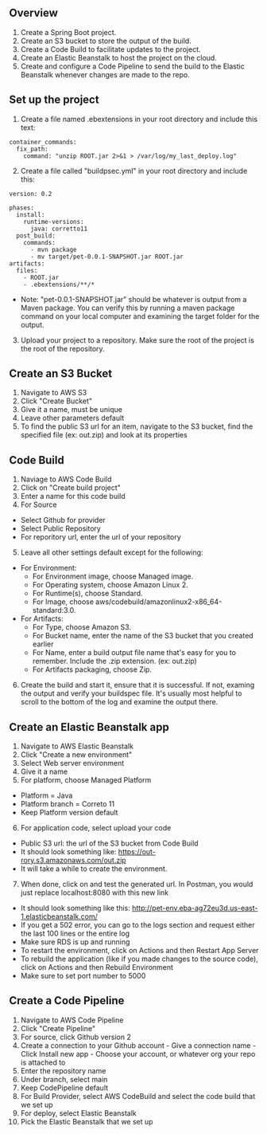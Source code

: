 ## Overview
1. Create a Spring Boot project.
2. Create an S3 bucket to store the output of the build.
3. Create a Code Build to facilitate updates to the project.
4. Create an Elastic Beanstalk to host the project on the cloud.
5. Create and configure a Code Pipeline to send the build to the Elastic Beanstalk whenever changes are made to the repo.

## Set up the project
1. Create a file named .ebextensions in your root directory and include this text:
```
container_commands:
  fix_path:
    command: "unzip ROOT.jar 2>&1 > /var/log/my_last_deploy.log"
```
2. Create a file called "buildpsec.yml" in your root directory and include this: 
```
version: 0.2

phases:
  install:
    runtime-versions:
      java: corretto11
  post_build:
    commands:
      - mvn package
      - mv target/pet-0.0.1-SNAPSHOT.jar ROOT.jar
artifacts:
  files:
    - ROOT.jar
    - .ebextensions/**/*
```
- Note: "pet-0.0.1-SNAPSHOT.jar" should be whatever is output from a Maven package. You can verify this by running a maven package command on your local computer and examining the target folder for the output.
3. Upload your project to a repository. Make sure the root of the project is the root of the repository. 

## Create an S3 Bucket
1. Navigate to AWS S3
2. Click "Create Bucket"
3. Give it a name, must be unique
4. Leave other parameters default
5. To find the public S3 url for an item, navigate to the S3 bucket, find the specified file (ex: out.zip) and look at its properties

## Code Build
1. Naviage to AWS Code Build
2. Click on "Create build project"
3. Enter a name for this code build
4. For Source
  - Select Github for provider
  - Select Public Repository
  - For reporitory url, enter the url of your repository
5. Leave all other settings default except for the following:
- For Environment:
  - For Environment image, choose Managed image.
  - For Operating system, choose Amazon Linux 2.
  - For Runtime(s), choose Standard.
  - For Image, choose aws/codebuild/amazonlinux2-x86_64-standard:3.0.
- For Artifacts:
  - For Type, choose Amazon S3.
  - For Bucket name, enter the name of the S3 bucket that you created earlier
  - For Name, enter a build output file name that's easy for you to remember. Include the .zip extension. (ex: out.zip)
  - For Artifacts packaging, choose Zip.
6. Create the build and start it, ensure that it is successful. If not, examing the output and verify your buildspec file. It's usually most helpful to scroll to the bottom of the log and examine the output there.

## Create an Elastic Beanstalk app
1. Navigate to AWS Elastic Beanstalk
2. Click "Create a new environment"
3. Select Web server environment
4. Give it a name
5. For platform, choose Managed Platform
  - Platform = Java
  - Platform branch = Correto 11
  - Keep Platform version default
6. For application code, select upload your code
  - Public S3 url: the url of the S3 bucket from Code Build
  - It should look something like: https://out-rory.s3.amazonaws.com/out.zip
  - It will take a while to create the environment.
7. When done, click on and test the generated url. In Postman, you would just replace localhost:8080 with this new link
  - It should look something like this: http://pet-env.eba-ag72eu3d.us-east-1.elasticbeanstalk.com/
  - If you get a 502 error, you can go to the logs section and request either the last 100 lines or the entire log
  - Make sure RDS is up and running
  - To restart the environment, click on Actions and then Restart App Server
  - To rebuild the application (like if you made changes to the source code), click on Actions and then Rebuild Environment
  - Make sure to set port number to 5000

  ## Create a Code Pipeline
  1. Navigate to AWS Code Pipeline
  2. Click "Create Pipeline"
  3. For source, click Github version 2
  4. Create a connection to your Github account
    - Give a connection name
    - Click Install new app
    - Choose your account, or whatever org your repo is attached to
  5. Enter the repository name
  6. Under branch, select main
  7. Keep CodePipeline default
  8. For Build Provider, select AWS CodeBuild and select the code build that we set up
  9. For deploy, select Elastic Beanstalk
  10. Pick the Elastic Beanstalk that we set up
